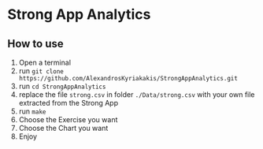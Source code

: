 # Strong App Analytics

## How to use

1. Open a terminal
2. run `git clone https://github.com/AlexandrosKyriakakis/StrongAppAnalytics.git`
3. run `cd StrongAppAnalytics` 
4. replace the file `strong.csv` in folder `./Data/strong.csv` with your own file extracted from the Strong App
5. run `make`
6. Choose the Exercise you want
7. Choose the Chart you want
8. Enjoy